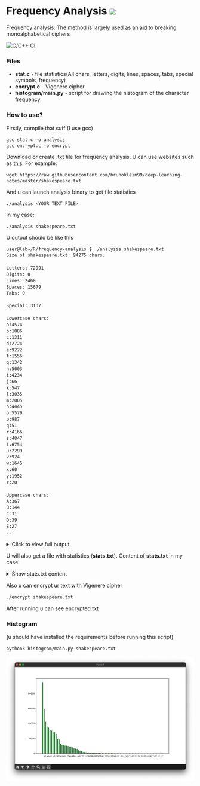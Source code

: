 # Frequency Analysis <img width="35px"  src="https://media.tenor.com/rmmiikcfCs8AAAAi/hacker-hacker-man.gif"></img>
Frequency analysis. The method is largely used as an aid to breaking monoalphabetical ciphers 

[![C/C++ CI](https://github.com/stylish-bear/frequency-analysis/actions/workflows/c-cpp.yml/badge.svg)](https://github.com/stylish-bear/frequency-analysis/actions/workflows/c-cpp.yml)

### Files
* **stat.c** - file statistics(All chars, letters, digits, lines, spaces, tabs, special symbols, frequency)
* **encrypt.c** - Vigenere cipher
* **histogram/main.py** - script for drawing the histogram of the character frequency

### How to use?
Firstly, compile that suff (I use gcc)
```shell
gcc stat.c -o analysis
gcc encrypt.c -o encrypt
```
Download or create .txt file for frequency analysis. U can use websites such as [this](http://www.lib.ru/). For example:
```shell
wget https://raw.githubusercontent.com/brunoklein99/deep-learning-notes/master/shakespeare.txt
```
And u can launch analysis binary to get file statistics
```shell
./analysis <YOUR TEXT FILE>
```
In my case:
```shell
./analysis shakespeare.txt
```
U output should be like this

```bash
user@lab~/R/frequency-analysis $ ./analysis shakespeare.txt 
Size of shakespeare.txt: 94275 chars.

Letters: 72991
Digits: 0
Lines: 2468
Spaces: 15679
Tabs: 0

Special: 3137

Lowercase chars: 
a:4574
b:1086
c:1311
d:2724
e:9222
f:1556
g:1342
h:5003
i:4234
j:66
k:547
l:3035
m:2005
n:4445
o:5579
p:987
q:51
r:4166
s:4847
t:6754
u:2299
v:924
w:1645
x:60
y:1952
z:20

Uppercase chars: 
A:367
B:144
C:31
D:39
E:27
...

```

<details>
<summary>Click to view full output</summary>
  
```bash
user@lab~/R/frequency-analysis $ ./analysis shakespeare.txt 
Size of shakespeare.txt: 94275 chars.

Letters: 72991
Digits: 0
Lines: 2468
Spaces: 15679
Tabs: 0

Special: 3137

Lowercase chars: 
a:4574
b:1086
c:1311
d:2724
e:9222
f:1556
g:1342
h:5003
i:4234
j:66
k:547
l:3035
m:2005
n:4445
o:5579
p:987
q:51
r:4166
s:4847
t:6754
u:2299
v:924
w:1645
x:60
y:1952
z:20

Uppercase chars: 
A:367
B:144
C:31
D:39
E:27
F:107
G:16
H:67
I:443
J: 2
K: 6
L:58
M:90
N:76
O:128
P:24
R:17
S:144
T:462
U:21
V: 1
W:253
Y:34

a:6.2665260101%
b:1.4878546670%
c:1.7961118494%
d:3.7319669548%
e:12.6344343823%
f:2.1317696702%
g:1.8385828390%
h:6.8542697045%
i:5.8007151567%
j:0.0904221068%
k:0.7494074612%
l:4.1580468825%
m:2.7469140031%
n:6.0897918922%
o:7.6434080914%
p:1.3522215068%
q:0.0698716280%
r:5.7075529860%
s:6.6405447247%
t:9.2531955995%
u:3.1497033881%
v:1.2659094957%
w:2.2537025113%
x:0.0822019153%
y:2.6743023112%
z:0.0274006384%

A:0.5028017153%
B:0.1972845967%
C:0.0424709896%
D:0.0534312449%
E:0.0369908619%
F:0.1465934156%
G:0.0219205107%
H:0.0917921388%
I:0.6069241413%
J:0.0027400638%
K:0.0082201915%
L:0.0794618515%
M:0.1233028730%
N:0.1041224261%
O:0.1753640860%
P:0.0328807661%
R:0.0232905427%
S:0.1972845967%
T:0.6329547478%
U:0.0287706704%
V:0.0013700319%
W:0.3466180762%
Y:0.0465810853%

A-a:6.7693277253%
B-b:1.6851392637%
C-c:1.8385828390%
D-d:3.7853981998%
E-e:12.6714252442%
F-f:2.2783630859%
G-g:1.8605033497%
H-h:6.9460618432%
I-i:6.4076392980%
J-j:0.0931621707%
K-k:0.7576276527%
L-l:4.2375087340%
M-m:2.8702168761%
N-n:6.1939143182%
O-o:7.8187721774%
P-p:1.3851022729%
R-r:5.7308435287%
S-s:6.8378293214%
T-t:9.8861503473%
U-u:3.1784740584%
V-v:1.2672795276%
W-w:2.6003205875%
Y-y:2.7208833966%
```
</details>

U will also get a file with statistics (**stats.txt**). Content of **stats.txt** in my case:

<details>
<summary>Show stats.txt content</summary>

```bash
a 0.0676932772533600032876947
b 0.0168513926374484525491198
c 0.0183858283898014823740173
d 0.0378539819977805482874625
e 0.1267142524420819005043660
f 0.0227836308585990053571626
g 0.0186050334972804866347169
h 0.0694606184324094751424443
i 0.0640763929799564329836095
j 0.0009316217067857681083970
k 0.0075762765272430847637135
l 0.0423750873395350111658749
m 0.0287021687605321203977469
n 0.0619391431820361414430586
o 0.0781877217739173322765250
p 0.0138510227288295817289936
r 0.0573084352865421764317553
s 0.0683782932142318916030163
t 0.0988615034730309216178890
u 0.0317847405844556178166943
v 0.0126727952761299338275213
w 0.0260032058746968804371414
y 0.0272088339658314038718365
```
</details>

Also u can encrypt ur text with Vigenere cipher
```bash
./encrypt shakespeare.txt
```
After running u can see encrypted.txt


### Histogram
(u should have installed the requirements before running this script)
```bash
python3 histogram/main.py shakespeare.txt
```
![img](histogram/histogram.png)
